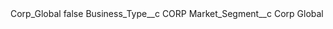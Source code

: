 <?xml version="1.0" encoding="UTF-8"?>
<CustomMetadata xmlns="http://soap.sforce.com/2006/04/metadata" xmlns:xsi="http://www.w3.org/2001/XMLSchema-instance" xmlns:xsd="http://www.w3.org/2001/XMLSchema">
    <label>Corp_Global</label>
    <protected>false</protected>
    <values>
        <field>Business_Type__c</field>
        <value xsi:type="xsd:string">CORP</value>
    </values>
    <values>
        <field>Market_Segment__c</field>
        <value xsi:type="xsd:string">Corp Global</value>
    </values>
</CustomMetadata>
